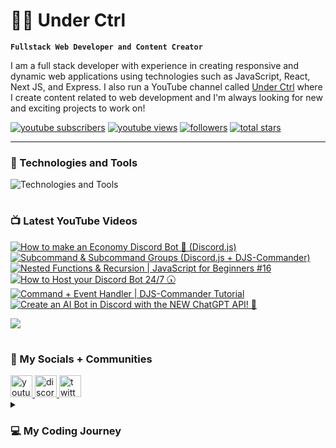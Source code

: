 # 👨‍💻 Under Ctrl

**`Fullstack Web Developer and Content Creator`**

I am a full stack developer with experience in creating responsive and dynamic web applications using technologies such as JavaScript, React, Next JS, and Express. I also run a YouTube channel called [Under Ctrl](https://youtube.com/@underctrl) where I create content related to web development and I'm always looking for new and exciting projects to work on!

<p align="left">
      <a href="https://www.youtube.com/@underctrl?sub_confirmation=1">
         <img alt="youtube subscribers" title="Subscribe" src="https://custom-icon-badges.demolab.com/youtube/channel/subscribers/UCz9RBZbD1JqTGUvs0GPUtrQ?color=%23E05D44&label=SUBSCRIBE&logo=video&logoColor=white&style=for-the-badge&labelColor=CE4630"/></a> 
      <a href="https://www.youtube.com/@underctrl/videos">
         <img alt="youtube views" title="YouTube Views" src="https://custom-icon-badges.demolab.com/youtube/channel/views/UCz9RBZbD1JqTGUvs0GPUtrQ?color=%23E1AD0E&logo=eye&logoColor=white&style=for-the-badge&labelColor=C79600"/></a> 
      <a href="https://github.com/notunderctrl?tab=followers">
         <img alt="followers" title="Follow me" src="https://custom-icon-badges.demolab.com/github/followers/notunderctrl?color=236ad3&labelColor=1155ba&style=for-the-badge&logo=person-add&label=Follow&logoColor=white"/></a>
      <a href="https://github.com/notunderctrl?tab=repositories&sort=stargazers">
         <img alt="total stars" title="Total stars on GitHub" src="https://custom-icon-badges.demolab.com/github/stars/notunderctrl?color=55960c&style=for-the-badge&labelColor=488207&logo=star"/></a>
</p>
   
---

### 🧰 Technologies and Tools

<div>
  <img src="https://skillicons.dev/icons?i=vscode,html,css,scss,js,nodejs,mongodb,express,git,react,next,ts,tailwind" alt="Technologies and Tools" />
</div>

#

### 📺 Latest YouTube Videos

 <!-- BEGIN YOUTUBE-CARDS -->
[![How to make an Economy Discord Bot 🤖 (Discord.js)](https://ytcards.demolab.com/?id=ho7qwPCyFYw&title=How+to+make+an+Economy+Discord+Bot+%F0%9F%A4%96+%28Discord.js%29&lang=en&timestamp=1682431927&background_color=%230d1117&title_color=%23ffffff&stats_color=%23dedede&width=250 "How to make an Economy Discord Bot 🤖 (Discord.js)")](https://www.youtube.com/watch?v=ho7qwPCyFYw)
[![Subcommand & Subcommand Groups (Discord.js + DJS-Commander)](https://ytcards.demolab.com/?id=skN-0VU8QJ8&title=Subcommand+%26+Subcommand+Groups+%28Discord.js+%2B+DJS-Commander%29&lang=en&timestamp=1681150734&background_color=%230d1117&title_color=%23ffffff&stats_color=%23dedede&width=250 "Subcommand & Subcommand Groups (Discord.js + DJS-Commander)")](https://www.youtube.com/watch?v=skN-0VU8QJ8)
[![Nested Functions & Recursion | JavaScript for Beginners #16](https://ytcards.demolab.com/?id=9-9GjLKE5zg&title=Nested+Functions+%26+Recursion+%7C+JavaScript+for+Beginners+%2316&lang=en&timestamp=1680879607&background_color=%230d1117&title_color=%23ffffff&stats_color=%23dedede&width=250 "Nested Functions & Recursion | JavaScript for Beginners #16")](https://www.youtube.com/watch?v=9-9GjLKE5zg)
[![How to Host your Discord Bot 24/7 🕠](https://ytcards.demolab.com/?id=f7KjJQVcogY&title=How+to+Host+your+Discord+Bot+24%2F7+%F0%9F%95%A0&lang=en&timestamp=1680271374&background_color=%230d1117&title_color=%23ffffff&stats_color=%23dedede&width=250 "How to Host your Discord Bot 24/7 🕠")](https://www.youtube.com/watch?v=f7KjJQVcogY)
[![Command + Event Handler | DJS-Commander Tutorial](https://ytcards.demolab.com/?id=qmuPOimscPs&title=Command+%2B+Event+Handler+%7C+DJS-Commander+Tutorial&lang=en&timestamp=1679766386&background_color=%230d1117&title_color=%23ffffff&stats_color=%23dedede&width=250 "Command + Event Handler | DJS-Commander Tutorial")](https://www.youtube.com/watch?v=qmuPOimscPs)
[![Create an AI Bot in Discord with the NEW ChatGPT API! 🤖](https://ytcards.demolab.com/?id=CB76_GDrPsE&title=Create+an+AI+Bot+in+Discord+with+the+NEW+ChatGPT+API%21+%F0%9F%A4%96&lang=en&timestamp=1678287612&background_color=%230d1117&title_color=%23ffffff&stats_color=%23dedede&width=250 "Create an AI Bot in Discord with the NEW ChatGPT API! 🤖")](https://www.youtube.com/watch?v=CB76_GDrPsE)
<!-- END YOUTUBE-CARDS -->

[<img src="https://custom-icon-badges.demolab.com/badge/-Subscribe%20For%20More-red?style=for-the-badge&logo=video&logoColor=white"/>](https://www.youtube.com/@underctrl?sub_confirmation=1)

#

###  💬 My Socials + Communities

<div>
  <a href="https://youtube.com/@underctrl" target="_blank">
    <img src="https://img.shields.io/static/v1?message=Youtube&logo=youtube&label=&color=FF0000&logoColor=white&labelColor=&style=for-the-badge" height="35" alt="youtube logo"  />
  </a>
  <a href="https://discord.underctrl.io" target="_blank">
    <img src="https://img.shields.io/static/v1?message=Discord&logo=discord&label=&color=7289DA&logoColor=white&labelColor=&style=for-the-badge" height="35" alt="discord logo"  />
  </a>
  <a href="https://twitter.com/notunderctrl" target="_blank">
    <img src="https://img.shields.io/static/v1?message=Twitter&logo=twitter&label=&color=1DA1F2&logoColor=white&labelColor=&style=for-the-badge" height="35" alt="twitter logo"  />
  </a>
</div>

<details>
 <summary><h3>💻 My Coding Journey</h3></summary>
I got into coding in 2020, when Discord released the verified bot developer badge. I was intrigued by the idea of creating my own custom bot for the platform, so I decided to give it a try. I had no prior experience in coding, but I thought I might as well give it a shot.
<br>
<br>
I dove headfirst into Node.js and began working on my first discord bot. I encountered many challenges along the way since it was my first time coding, but I eventually got my bot up and running with some 10-15 commands. With the help of a few online friends I managed to get my bot added in a decent number of servers. However, just as I was about to apply for the verified bot developer badge, Discord removed the option altogether.
<br>
<br>
Despite this setback, I was still fascinated by the idea of creating my own web applications. I began to explore other areas of web development, and soon discovered the world of front-end web development. I learned HTML, CSS, and JavaScript, and began recreating webpages.
<br>
<br>
As my skills and knowledge grew, I started to delve deeper into web development, and eventually began building full-stack web applications. I found coding to be challenging, but also extremely rewarding. I loved the feeling of creating something from scratch, and watching it come to life.
<br>
<br>
I continue to work on my coding skills, and I am excited to see where this journey will take me. I am grateful for the opportunity to share my work on Github, and I hope to inspire others to explore the world of coding as well.

